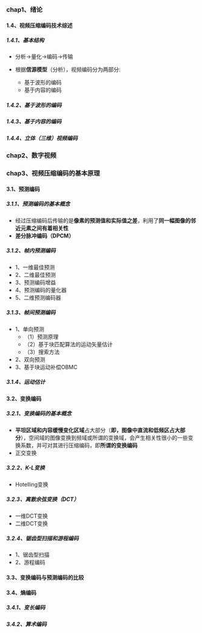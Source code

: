 ### chap1、绪论

#### 1.4、视频压缩编码技术综述

##### 1.4.1、基本结构

+ 分析->量化->编码->传输

+ 根据**信源模型**（分析），视频编码分为两部分:
  + 基于波形的编码
  + 基于内容的编码

##### 1.4.2、基于波形的编码

##### 1.4.3、基于内容的编码

##### 1.4.4、立体（三维）视频编码

### chap2、数字视频

### chap3、视频压缩编码的基本原理

#### 3.1、预测编码

##### 3.1.1、预测编码的基本概念

+ 经过压缩编码后传输的是**像素的预测值和实际值之差**，利用了**同一幅图像的邻近元素之间有着相关性**
+ **差分脉冲编码（DPCM）**

##### 3.1.2、帧内预测编码

+ 1、一维最佳预测
+ 2、二维最佳预测
+ 3、预测编码增益
+ 4、预测编码的量化器
+ 5、二维预测编码器

##### 3.1.3、帧间预测编码

+ 1、单向预测
  + （1）预测原理
  + （2）基于块匹配算法的运动矢量估计
  + （3）搜索方法
+ 2、双向预测
+ 3、基于块运动补偿OBMC

##### 3.1.4、运动估计

#### 3.2、变换编码

##### 3.2.1、变换编码的基本概念

+ **平坦区域和内容缓慢变化区域**占大部分（**即，图像中直流和低频区占大部分**），空间域的图像变换到频域或所谓的变换域，会产生相关性很小的一些变换系数，并可对其进行压缩编码，即**所谓的变换编码**
+ 正交变换

##### 3.2.2、K-L变换

+ Hotelling变换

##### 3.2.3、离散余弦变换（DCT）

+ 一维DCT变换
+ 二维DCT变换

##### 3.2.4、锯齿型扫描和游程编码

+ 1、锯齿型扫描
+ 2、游程编码

#### 3.3、变换编码与预测编码的比较

#### 3.4、熵编码

##### 3.4.1、变长编码

##### 3.4.2、算术编码